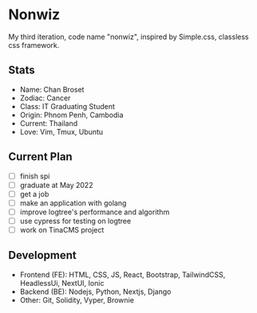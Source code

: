 # Nonwiz

My third iteration, code name "nonwiz", inspired by Simple.css, classless css framework.

## Stats

- Name: Chan Broset
- Zodiac: Cancer
- Class: IT Graduating Student
- Origin: Phnom Penh, Cambodia
- Current: Thailand
- Love: Vim, Tmux, Ubuntu

## Current Plan

- [ ] finish spi 
- [ ] graduate at May 2022
- [ ] get a job
- [ ] make an application with golang
- [ ] improve logtree's performance and algorithm
- [ ] use cypress for testing on logtree
- [ ] work on TinaCMS project

## Development

- Frontend (FE): HTML, CSS, JS, React, Bootstrap, TailwindCSS, HeadlessUi, NextUI, Ionic
- Backend (BE): Nodejs, Python, Nextjs, Django
- Other: Git, Solidity, Vyper, Brownie
